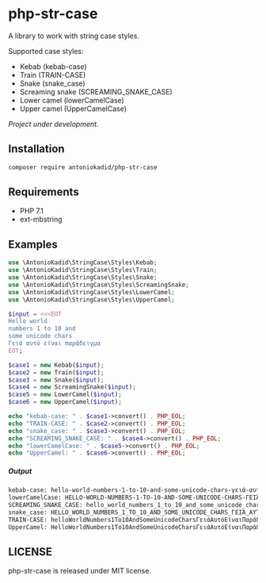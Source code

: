 # php-str-case
A library to work with string case styles.

Supported case styles:

- Kebab (kebab-case)
- Train (TRAIN-CASE)
- Snake (snake_case)
- Screaming snake (SCREAMING_SNAKE_CASE)
- Lower camel (lowerCamelCase)
- Upper camel (UpperCamelCase)

*Project under development.*

## Installation

```bash
composer require antoniokadid/php-str-case
```

## Requirements
* PHP 7.1
* ext-mbstring

## Examples

```php
use \AntonioKadid\StringCase\Styles\Kebab;
use \AntonioKadid\StringCase\Styles\Train;
use \AntonioKadid\StringCase\Styles\Snake;
use \AntonioKadid\StringCase\Styles\ScreamingSnake;
use \AntonioKadid\StringCase\Styles\LowerCamel;
use \AntonioKadid\StringCase\Styles\UpperCamel;

$input = <<<EOT
Hello world
numbers 1 to 10 and 
some unicode chars
Γειά αυτό είναι παράδειγμα
EOT;

$case1 = new Kebab($input);
$case2 = new Train($input);
$case3 = new Snake($input);
$case4 = new ScreamingSnake($input);
$case5 = new LowerCamel($input);
$case6 = new UpperCamel($input);

echo "kebab-case: " . $case1->convert() . PHP_EOL;
echo "TRAIN-CASE: " . $case2->convert() . PHP_EOL;
echo "snake_case: " . $case3->convert() . PHP_EOL;
echo "SCREAMING_SNAKE_CASE: " . $case4->convert() . PHP_EOL;
echo "lowerCamelCase: " . $case5->convert() . PHP_EOL;
echo "UpperCamel: " . $case6->convert() . PHP_EOL;
```
##### Output
```bash
kebab-case: hello-world-numbers-1-to-10-and-some-unicode-chars-γειά-αυτό-είναι-παράδειγμα
lowerCamelCase: HELLO-WORLD-NUMBERS-1-TO-10-AND-SOME-UNICODE-CHARS-ΓΕΙΆ-ΑΥΤΌ-ΕΊΝΑΙ-ΠΑΡΆΔΕΙΓΜΑ
SCREAMING_SNAKE_CASE: hello_world_numbers_1_to_10_and_some_unicode_chars_γειά_αυτό_είναι_παράδειγμα
snake_case: HELLO_WORLD_NUMBERS_1_TO_10_AND_SOME_UNICODE_CHARS_ΓΕΙΆ_ΑΥΤΌ_ΕΊΝΑΙ_ΠΑΡΆΔΕΙΓΜΑ
TRAIN-CASE: helloWorldNumbers1To10AndSomeUnicodeCharsΓειάΑυτόΕίναιΠαράδειγμα
UpperCamel: HelloWorldNumbers1To10AndSomeUnicodeCharsΓειάΑυτόΕίναιΠαράδειγμα
```

## LICENSE

php-str-case is released under MIT license.